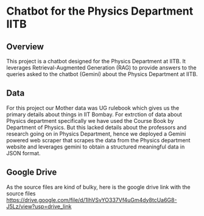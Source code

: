 # Chatbot for the Physics Department IITB

## Overview

This project is a chatbot designed for the Physics Department at IITB. It leverages Retrieval-Augmented Generation (RAG) to provide answers to the queries asked to the chatbot (Gemini) about the Physics Department at IITB.

## Data

For this project our Mother data was UG rulebook which gives us the primary details about things in IIT Bombay. For extrction of data about Physics department specifically we have used the Course Book by Department of Physics. But this lacked details about the professors and research going on in Physics Department, hence we deployed a Gemini powered web scraper that scrapes the data from the Physics department website and leverages gemini to obtain a structured meaningful data in JSON format.



## Google Drive
As the source files are kind of bulky, here is the google drive link with the source files https://drive.google.com/file/d/1IhVSvYO337Vf4uGm4dy8tcUa6G8-J5Lz/view?usp=drive_link
